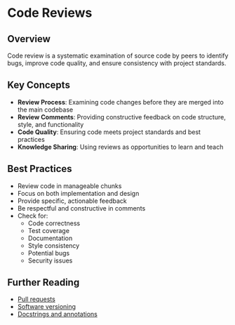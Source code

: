
# Code Reviews

## Overview

Code review is a systematic examination of source code by peers to identify bugs, improve code quality, and ensure consistency with project standards.

## Key Concepts

- **Review Process**: Examining code changes before they are merged into the main codebase
- **Review Comments**: Providing constructive feedback on code structure, style, and functionality
- **Code Quality**: Ensuring code meets project standards and best practices
- **Knowledge Sharing**: Using reviews as opportunities to learn and teach

## Best Practices

- Review code in manageable chunks
- Focus on both implementation and design
- Provide specific, actionable feedback
- Be respectful and constructive in comments
- Check for:
  - Code correctness
  - Test coverage
  - Documentation
  - Style consistency
  - Potential bugs
  - Security issues

## Further Reading

- [Pull requests](pull-requests.md)
- [Software versioning](software-versioning.md)
- [Docstrings and annotations](docstrings-and-annotations.md)
